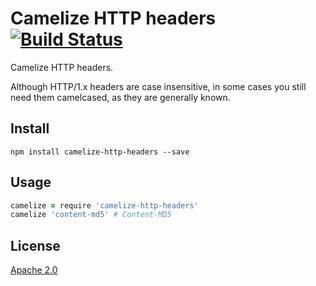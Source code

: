 # Camelize HTTP headers [![Build Status][2]][1]

Camelize HTTP headers.

Although HTTP/1.x headers are case insensitive, in some cases you still need them camelcased, as they are generally known.


## Install

`npm install camelize-http-headers --save`


## Usage

```coffee
camelize = require 'camelize-http-headers'
camelize 'content-md5' # Content-MD5
```


## License

[Apache 2.0](LICENSE)


  [1]: https://travis-ci.org/andreineculau/camelize-http-headers
  [2]: https://travis-ci.org/andreineculau/camelize-http-headers.png

